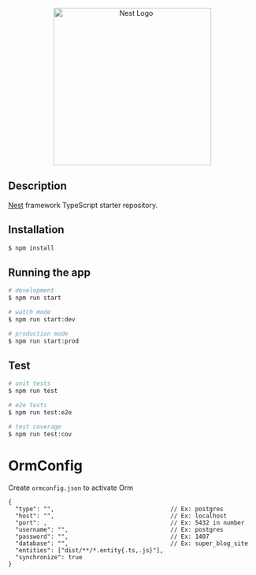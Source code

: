 <p align="center">
  <a href="http://nestjs.com/" target="blank"><img src="https://nestjs.com/img/logo_text.svg" width="320" alt="Nest Logo" /></a>
</p>

[circleci-image]: https://img.shields.io/circleci/build/github/nestjs/nest/master?token=abc123def456
[circleci-url]: https://circleci.com/gh/nestjs/nest

## Description

[Nest](https://github.com/nestjs/nest) framework TypeScript starter repository.

## Installation

```bash
$ npm install
```

## Running the app

```bash
# development
$ npm run start

# watch mode
$ npm run start:dev

# production mode
$ npm run start:prod
```

## Test

```bash
# unit tests
$ npm run test

# e2e tests
$ npm run test:e2e

# test coverage
$ npm run test:cov
```

# OrmConfig

Create `ormconfig.json` to activate Orm

```
{
  "type": "",                                 // Ex: postgres
  "host": "",                                 // Ex: localhost
  "port": ,                                   // Ex: 5432 in number
  "username": "",                             // Ex: postgres
  "password": "",                             // Ex: 1407
  "database": "",                             // Ex: super_blog_site
  "entities": ["dist/**/*.entity{.ts,.js}"],
  "synchronize": true
}
```
